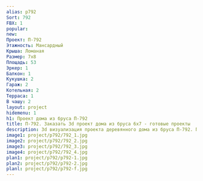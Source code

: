 ```yaml
---
alias: p792
Sort: 792
FBX: 1
popular: 
new: 
Проект: П-792
Этажность: Мансардный
Крыша: Ломаная
Размер: 7х8
Площадь: 53
Эркер: 1
Балкон: 1
Кукушка: 2
Гараж: 2
Котельная: 2
Терраса: 1
В чашу: 2
layout: project
hidemenu: 1
h1: Проект дома из бруса П-792
title: П-792. Заказать 3d проект дома из бруса 6х7 - готовые проекты
description: 3d визуализация проекта деревянного дома из бруса П-792. Площадь 53 м2, размер 6х7. Вы можете внести любые изменения в проект.
image1: project/p792/792_1.jpg
image2: project/p792/792_2.jpg
image3: project/p792/792_3.jpg
image4: project/p792/792_4.jpg
plan1: project/p792/p792-1.jpg
plan2: project/p792/p792-2.jpg
planl: project/p792/p792-f.jpg
---
```

